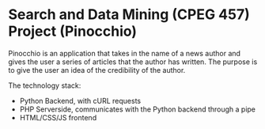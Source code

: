 # Search and Data Mining (CPEG 457) Project (Pinocchio)

Pinocchio is an application that takes in the name of a news author and gives the user a series of articles that the author has written. The purpose is to give the user an idea of the credibility of the author.

The technology stack:
- Python Backend, with cURL requests
- PHP Serverside, communicates with the Python backend through a pipe
- HTML/CSS/JS frontend
